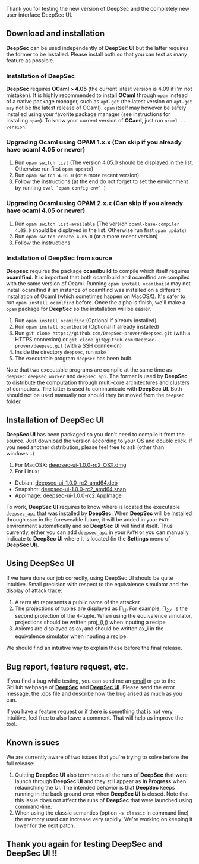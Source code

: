 Thank you for testing the new version of DeepSec and the completely new user interface DeepSec UI.

## Download and installation

**DeepSec** can be used independently of **DeepSec UI** but the latter requires the former to be installed.
Please install both so that you can test as many feature as possible.

### Installation of DeepSec

**DeepSec** requires **OCaml > 4.05** (the current latest version is 4.09 if i'm not mistaken).  It is highly recommended to install **OCaml** through `opam` instead of a native package manager, such as `apt-get` (the latest version on `apt-get may` not be the latest release of OCaml). `opam` itself may however be safely installed using your favorite package manager (see instructions for installing `opam`).
To know your current version of **OCaml**, just run `ocaml --version`.

### Upgrading Ocaml using OPAM 1.x.x (Can skip if you already have ocaml 4.05 or newer)

1. Run `opam switch list` (The version 4.05.0 should be displayed in the list. Otherwise run first `opam update`)
2. Run `opam switch 4.05.0` (or a more recent version)
3. Follow the instructions (at the end do not forget to set the environment by running ``eval `opam config env` ``)

### Upgrading Ocaml using OPAM 2.x.x (Can skip if you already have ocaml 4.05 or newer)

1. Run `opam switch list-available` (The version `ocaml-base-compiler 4.05.0` should be displayed in the list. Otherwise run first `opam update`)
2. Run `opam switch create 4.05.0` (or a more recent version)
3. Follow the instructions

### Installation of DeepSec from source

**Deepsec** requires the package **ocamlbuild** to compile which itself requires **ocamlfind**. It is important that both ocamlbuild and ocamlfind are compiled with the same version of Ocaml. Running `opam install ocamlbuild` may not install ocamlfind if an instance of ocamlfind was installed on a different installation of Ocaml (which sometimes happen on MacOSX). It's safer to run `opam install ocamlfind` before.
Once the alpha is finish, we'll make a `opam` package for **DeepSec** so the installation will be easier.

1. Run `opam install ocamlfind` (Optional if already installed)
2. Run `opam install ocamlbuild` (Optional if already installed)
3. Run `git clone https://github.com/DeepSec-prover/deepsec.git` (with a HTTPS connexion) or `git clone git@github.com:DeepSec-prover/deepsec.git` (with a SSH connexion)
4. Inside the directory `deepsec`, run `make`
5. The executable program `deepsec` has been built.

Note that two executable programs are compile at the same time as `deepsec`: `deepsec_worker` and `deepsec_api`. The former is used by **DeepSec** to distribute the computation through multi-core architectures and clusters of computers. The latter is used to communicate with **DeepSec UI**. Both should not be used manually nor should they be moved from the `deepsec` folder.

## Installation of DeepSec UI

**DeepSec UI** has been packaged so you don't need to compile it from the source. Just download the version according to your OS and double click. If you need another distribution, please feel free to ask (other than windows...)

1. For MacOSX: [deepsec-ui-1.0.0-rc2_OSX.dmg](https://github.com/DeepSec-prover/deepsec_ui/releases/download/v1.0.0-rc2/deepsec-ui-1.0.0-rc2_OSX.dmg)
2. For Linux:
  - Debian: [deepsec-ui-1.0.0-rc2_amd64.deb](https://github.com/DeepSec-prover/deepsec_ui/releases/download/v1.0.0-rc/deepsec-ui-1.0.0-rc2_amd64.deb)
  - Snapshot: [deepsec-ui-1.0.0-rc2_amd64.snap](https://github.com/DeepSec-prover/deepsec_ui/releases/download/v1.0.0-rc/deepsec-ui-1.0.0-rc2_amd64.snap)
  - AppImage: [deepsec-ui-1.0.0-rc2.AppImage](https://github.com/DeepSec-prover/deepsec_ui/releases/download/v1.0.0-rc/deepsec-ui-1.0.0-rc2.AppImage)

To work, **DeepSec UI** requires to know where is located the executable `deepsec_api` that was installed by **DeepSec**. When **DeepSec** will be installed through `opam` in the foreseeable future, it will be added in your `PATH` environment automatically and so **DeepSec UI** will find it itself. Thus currently, either you can add `deepsec_api` in your `PATH` or you can manually indicate to **DeepSec UI** where it is located (in the **Settings** menu of **DeepSec UI**).

## Using DeepSec UI

If we have done our job correctly, using DeepSec UI should be quite intuitive. Small precision with respect to the equivalence simulator and the display of attack trace:
1. A term #n represents a public name of the attacker
2. The projections of tuples are displayed as Π<sub>i,j</sub>. For example, Π<sub>2,4</sub> is the second projection of the 4-tuple. When using the equivalence simulator, projections should be written proj_{i,j} when inputing a recipe
3. Axioms are displayed as ax<sub>i</sub> and should be written ax_i in the equivalence simulator when inputing a recipe.

We should find an intuitive way to explain these before the final release.


## Bug report, feature request, etc.

If you find a bug while testing, you can send me an [email](mailto:vincent.cheval@inria.fr) or go to the GitHub webpage of **[DeepSec](https://github.com/DeepSec-prover/deepsec/issues)** and **[DeepSec UI](https://github.com/DeepSec-prover/deepsec_ui/issues)**. Please send the error message, the .dps file and describe how the bug arised as much as you can.

If you have a feature request or if there is something that is not very intuitive, feel free to also leave a comment. That will help us improve the tool.


## Known issues

We are currently aware of two issues that you're trying to solve before the full release:
1. Quitting **DeepSec UI** also terminates all the runs of **DeepSec** that were launch through **DeepSec UI** and they still appear as **In Progress** when relaunching the UI. The intended behavior is that **DeepSec** keeps running in the back ground even when **DeepSec UI** is closed. Note that this issue does not affect the runs of **DeepSec** that were launched using command-line.
2. When using the classic semantics (option `-s classic` in command line), the memory used can increase very rapidly. We're working on keeping it lower for the next patch.

## Thank you again for testing DeepSec and DeepSec UI !!

